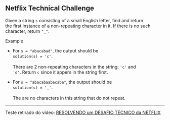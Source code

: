 ## Netflix Technical Challenge
Given a string ``s`` consisting of a small English letter, find and return<br>
the first instance of a non-repeating character in it. If there is no such<br>
character, return ``"_"``.

Example

- For ``s = "abacabad"``, the output should be<br>
``solution(s) = 'c'``.<br><br>
There are 2 non-repeating characters in the string: ``'c'`` and<br>
``'d'``. Return ``c`` since it appers in the string first.

- For ``s = "abacabaabacaba"``, the output should be<br>
``solution(s) = '_'``.<br><br>
The are no characters in this string that do not repeat.

---

Teste retirado do vídeo:
[RESOLVENDO um DESAFIO TÉCNICO da NETFLIX](https://www.youtube.com/watch?v=XIvgNQdTcn4)
